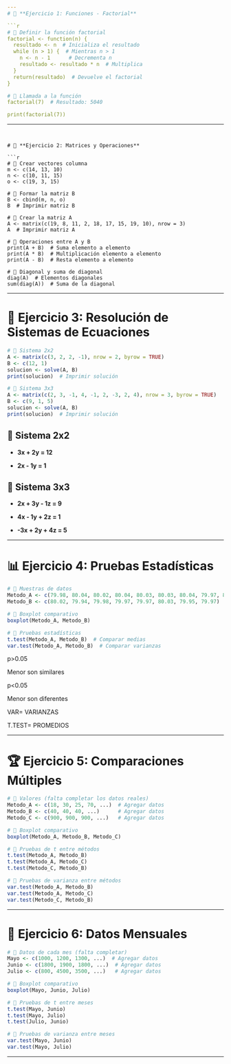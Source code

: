 ```yaml
---
# 🧮 **Ejercicio 1: Funciones - Factorial**

```r
# 🔰 Definir la función factorial
factorial <- function(n) {
  resultado <- n  # Inicializa el resultado
  while (n > 1) {  # Mientras n > 1
    n <- n - 1      # Decrementa n
    resultado <- resultado * n  # Multiplica
  }
  return(resultado)  # Devuelve el factorial
}

# 🔰 Llamada a la función
factorial(7)  # Resultado: 5040

print(factorial(7))

```

---
```


# 🧩 **Ejercicio 2: Matrices y Operaciones**

```r
# 🔰 Crear vectores columna
m <- c(14, 13, 10)
n <- c(10, 11, 15)
o <- c(19, 3, 15)

# 🔰 Formar la matriz B
B <- cbind(m, n, o)
B  # Imprimir matriz B

# 🔰 Crear la matriz A
A <- matrix(c(19, 8, 11, 2, 18, 17, 15, 19, 10), nrow = 3)
A  # Imprimir matriz A

# 🔰 Operaciones entre A y B
print(A + B)  # Suma elemento a elemento
print(A * B)  # Multiplicación elemento a elemento
print(A - B)  # Resta elemento a elemento

# 🔰 Diagonal y suma de diagonal
diag(A)  # Elementos diagonales
sum(diag(A))  # Suma de la diagonal
```

---

# 🔢 **Ejercicio 3: Resolución de Sistemas de Ecuaciones**

```r
# 🔰 Sistema 2x2
A <- matrix(c(3, 2, 2, -1), nrow = 2, byrow = TRUE)
B <- c(12, 1)
solucion <- solve(A, B)
print(solucion)  # Imprimir solución

# 🔰 Sistema 3x3
A <- matrix(c(2, 3, -1, 4, -1, 2, -3, 2, 4), nrow = 3, byrow = TRUE)
B <- c(9, 1, 5)
solucion <- solve(A, B)
print(solucion)  # Imprimir solución
```

## 🔰 Sistema 2x2

- **3x + 2y = 12**

- **2x - 1y = 1**



## 🔰 Sistema 3x3

- **2x + 3y - 1z = 9**

- **4x - 1y + 2z = 1**

- **-3x + 2y + 4z = 5**

---

# 📊 **Ejercicio 4: Pruebas Estadísticas**

```r
# 🔰 Muestras de datos
Metodo_A <- c(79.98, 80.04, 80.02, 80.04, 80.03, 80.03, 80.04, 79.97, 80.05, 80.03, 80.02, 80.00, 80.02)
Metodo_B <- c(80.02, 79.94, 79.98, 79.97, 79.97, 80.03, 79.95, 79.97)

# 🔰 Boxplot comparativo
boxplot(Metodo_A, Metodo_B)

# 🔰 Pruebas estadísticas
t.test(Metodo_A, Metodo_B)  # Comparar medias
var.test(Metodo_A, Metodo_B)  # Comparar varianzas
```

p>0.05

Menor son similares 

p<0.05

Menor son diferentes



VAR= VARIANZAS

T.TEST= PROMEDIOS







---

# 🏆 **Ejercicio 5: Comparaciones Múltiples**

```r
# 🔰 Valores (falta completar los datos reales)
Metodo_A <- c(18, 30, 25, 70, ...)  # Agregar datos
Metodo_B <- c(40, 40, 40, ...)      # Agregar datos
Metodo_C <- c(900, 900, 900, ...)   # Agregar datos

# 🔰 Boxplot comparativo
boxplot(Metodo_A, Metodo_B, Metodo_C)

# 🔰 Pruebas de t entre métodos
t.test(Metodo_A, Metodo_B)
t.test(Metodo_A, Metodo_C)
t.test(Metodo_C, Metodo_B)

# 🔰 Pruebas de varianza entre métodos
var.test(Metodo_A, Metodo_B)
var.test(Metodo_A, Metodo_C)
var.test(Metodo_C, Metodo_B)
```

---

# 📅 **Ejercicio 6: Datos Mensuales**

```r
# 🔰 Datos de cada mes (falta completar)
Mayo <- c(1000, 1200, 1300, ...)  # Agregar datos
Junio <- c(1800, 1900, 1800, ...)  # Agregar datos
Julio <- c(800, 4500, 3500, ...)   # Agregar datos

# 🔰 Boxplot comparativo
boxplot(Mayo, Junio, Julio)

# 🔰 Pruebas de t entre meses
t.test(Mayo, Junio)
t.test(Mayo, Julio)
t.test(Julio, Junio)

# 🔰 Pruebas de varianza entre meses
var.test(Mayo, Junio)
var.test(Mayo, Julio)
```

---
